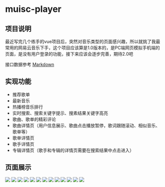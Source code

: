 # muisc-player
## 项目说明
最近写完几个练手的vue项目后，突然对音乐类型的页面感兴趣，所以就挑了我最常用的网易云音乐下手，这个项目应该算是1.0版本的，是PC端网页模拟手机端的页面，是没有用户登录的功能，接下来应该会逐步完善，期待2.0吧   

接口数据参考 [Markdown](http://blog.csdn.net/zhaokaiqiang1992)
## 实现功能
* 推荐歌单
* 最新音乐
* 热播榜音乐排行
* 实时搜索、搜索关键字提示、搜素结果关键字高亮
* 歌曲、歌单的精彩评论
* 歌曲详情页（用户信息展示、歌曲点击播放暂停，歌词跟随滚动、相似音乐、歌单等）
* 歌单详情页
* 歌手详情页
* 专辑详情页（歌手和专辑的详情页需要在搜索结果中点击进入）
## 页面展示
![](https://github.com/shangchou-929/muisc-player/raw/master/music截图/推荐音乐.png)
![](https://github.com/shangchou-929/muisc-player/raw/master/music截图/最新音乐.png)
![](https://github.com/shangchou-929/muisc-player/raw/master/music截图/热歌榜.png)
![](https://github.com/shangchou-929/muisc-player/raw/master/music截图/搜索页面.png)
![](https://github.com/shangchou-929/muisc-player/raw/master/music截图/搜索关键字.png)
![](https://github.com/shangchou-929/muisc-player/raw/master/music截图/搜索结果.png)
![](https://github.com/shangchou-929/muisc-player/raw/master/music截图/歌单详情页.png)
![](https://github.com/shangchou-929/muisc-player/raw/master/music截图/歌单详情页精彩评论.png)
![](https://github.com/shangchou-929/muisc-player/raw/master/music截图/歌曲详情页-播放器.png)
![](https://github.com/shangchou-929/muisc-player/raw/master/music截图/歌曲详情页2.png)
![](https://github.com/shangchou-929/muisc-player/raw/master/music截图/歌曲详情页3.png)
![](https://github.com/shangchou-929/muisc-player/raw/master/music截图/歌手详情页.png)
![](https://github.com/shangchou-929/muisc-player/raw/master/music截图/专辑详情页.png)

